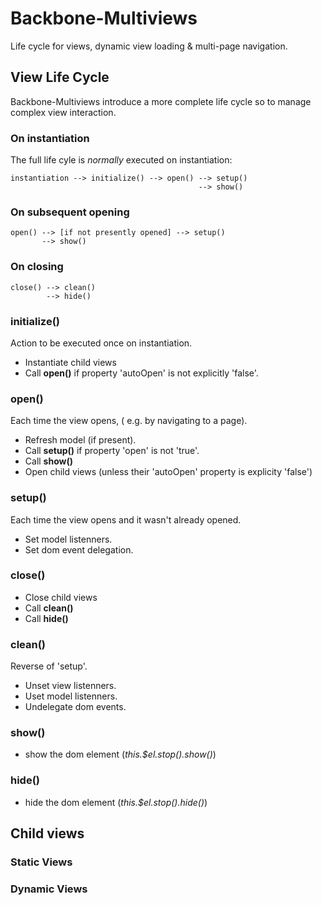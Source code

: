 # Backbone-Multiviews

Life cycle for views, dynamic view loading & multi-page navigation.

## View Life Cycle

Backbone-Multiviews introduce a more complete life cycle so to manage complex view interaction.

### On instantiation
The full life cyle is *normally* executed on instantiation:

    instantiation --> initialize() --> open() --> setup()
                                              --> show()
### On subsequent opening

    open() --> [if not presently opened] --> setup()
           --> show()
           
### On closing

    close() --> clean()
            --> hide()
  
### initialize()
  
Action to be executed once on instantiation.
 
* Instantiate child views
* Call **open()** if property 'autoOpen' is not explicitly 'false'.

### open()

Each time the view opens, ( e.g. by navigating to a page).

* Refresh model (if present).
* Call **setup()** if property 'open' is not 'true'.
* Call **show()**
* Open child views (unless their 'autoOpen' property is explicity 'false')

### setup()

Each time the view opens and it wasn't already opened.

* Set model listenners.
* Set dom event delegation.

### close()

* Close child views
* Call **clean()**
* Call **hide()**

### clean()

Reverse of 'setup'. 
            
* Unset view listenners.
* Uset model listenners.
* Undelegate dom events.

### show()

* show the dom element (*this.$el.stop().show()*)
           
### hide()

* hide the dom element (*this.$el.stop().hide()*)
        
## Child views

### Static Views

### Dynamic Views
    